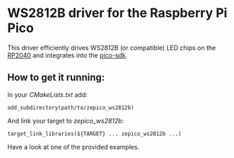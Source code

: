 # WS2812B driver for the Raspberry Pi Pico

This driver efficiently drives WS2812B (or compatible) LED chips on the [RP2040](https://www.raspberrypi.org/documentation/microcontrollers/raspberry-pi-pico.html#rp2040-device) and integrates into the [pico-sdk](https://github.com/raspberrypi/pico-sdk).

## How to get it running:

In your *CMakeLists.txt* add:

	add_subdirectory(path/to/zepico_ws2812b)

And link your target to *zepico_ws2812b*:

	target_link_libraries(${TARGET} ... zepico_ws2812b ...)

Have a look at one of the provided examples.
